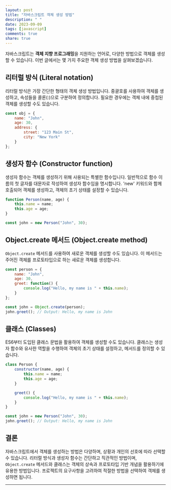 ```yaml
---
layout: post
title: "자바스크립트 객체 생성 방법"
description: " "
date: 2023-09-09
tags: [javascript]
comments: true
share: true
---
```


자바스크립트는 **객체 지향 프로그래밍**을 지원하는 언어로, 다양한 방법으로 객체를 생성할 수 있습니다. 이번 글에서는 몇 가지 주요한 객체 생성 방법을 살펴보겠습니다.

## 리터럴 방식 (Literal notation)

리터럴 방식은 가장 간단한 형태의 객체 생성 방법입니다. 중괄호를 사용하여 객체를 생성하고, 속성들을 콜론(:)으로 구분하여 정의합니다. 필요한 경우에는 객체 내에 중첩된 객체를 생성할 수도 있습니다.

```javascript
const obj = {
    name: "John",
    age: 30,
    address: {
        street: "123 Main St",
        city: "New York"
    }
};
```

## 생성자 함수 (Constructor function)

생성자 함수는 객체를 생성하기 위해 사용되는 특별한 함수입니다. 일반적으로 함수 이름의 첫 글자를 대문자로 작성하여 생성자 함수임을 명시합니다. 'new' 키워드와 함께 호출되어 객체를 생성하고, 객체의 초기 상태를 설정할 수 있습니다.

```javascript
function Person(name, age) {
    this.name = name;
    this.age = age;
}

const john = new Person("John", 30);
```

## Object.create 메서드 (Object.create method)

`Object.create` 메서드를 사용하여 새로운 객체를 생성할 수도 있습니다. 이 메서드는 주어진 객체를 프로토타입으로 하는 새로운 객체를 생성합니다.

```javascript
const person = {
    name: "John",
    age: 30,
    greet: function() {
        console.log("Hello, my name is " + this.name);
    }
};

const john = Object.create(person);
john.greet(); // Output: Hello, my name is John
```

## 클래스 (Classes)

ES6부터 도입된 클래스 문법을 활용하여 객체를 생성할 수도 있습니다. 클래스는 생성자 함수와 유사한 역할을 수행하여 객체의 초기 상태를 설정하고, 메서드를 정의할 수 있습니다.

```javascript
class Person {
    constructor(name, age) {
        this.name = name;
        this.age = age;
    }

    greet() {
        console.log("Hello, my name is " + this.name);
    }
}

const john = new Person("John", 30);
john.greet(); // Output: Hello, my name is John
```

## 결론

자바스크립트에서 객체를 생성하는 방법은 다양하며, 상황과 개인의 선호에 따라 선택할 수 있습니다. 리터럴 방식과 생성자 함수는 간단하고 직관적인 방법이며, `Object.create` 메서드와 클래스는 객체의 상속과 프로토타입 기반 개념을 활용하기에 유용한 방법입니다. 프로젝트의 요구사항을 고려하여 적절한 방법을 선택하여 객체를 생성하면 됩니다.

---